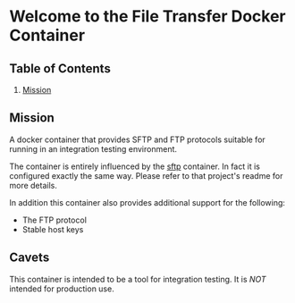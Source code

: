 # Welcome to the File Transfer Docker Container

## Table of Contents

1. [Mission](#mission)

## Mission

A docker container that provides SFTP and FTP protocols suitable for running in an integration testing
environment.

The container is entirely influenced by the [sftp](https://github.com/atmoz/sftp) container. In fact it is configured
exactly the same way. Please refer to that project's readme for more details.

In addition this container also provides additional support for the following:

* The FTP protocol
* Stable host keys

## Cavets

This container is intended to be a tool for integration testing. It is *NOT* intended for production use.
